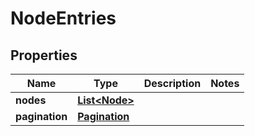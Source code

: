 
# NodeEntries

## Properties
Name | Type | Description | Notes
------------ | ------------- | ------------- | -------------
**nodes** | [**List&lt;Node&gt;**](Node.md) |  | 
**pagination** | [**Pagination**](Pagination.md) |  | 



